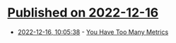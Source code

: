 # [Published on 2022-12-16](index.md)

* [2022-12-16, 10:05:38](https://news.ycombinator.com/item?id=34012793) - [You Have Too Many Metrics](https://breakingpoint.substack.com/p/you-have-too-many-metrics)
